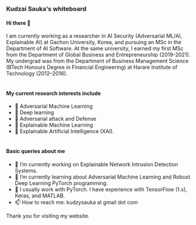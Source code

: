 ### Kudzai Sauka's whiteboard

#### Hi there 👋

I am currently working as a researcher in AI Security (Adversarial ML/AI, Explainable AI) at Gachon University, Korea, and pursuing an MSc in the Department of AI Software. At the same university, I earned my first MSc from the Department of Global Business and Entrepreneurship (2019-2021). My undergrad was from the Department of Business Management Science (BTech Honours Degree in Financial Engineering) at Harare Institute of Technology (2012–2016).
<br><br>
#### My current research interests include 
- 🔭 Adversarial Machine Learning
- 🔭 Deep learning
- 🔭 Adversarial attack and Defense
- 🔭 Explainable Machine Learning
- 🔭 Explainable Artificial Intelligence (XAI). 
<br><br>
#### Basic queries about me 

- 🔭 I’m currently working on Explainable Network Intrusion Detection Systems.
- 🌱 I’m currently learning about Adversarial Machine Learning and Robust Deep Learning PyTorch programming.
- 💬 I usually work with PyTorch. I have experience with TensorFlow (1.x), Keras, and MATLAB. 
- 📫 How to reach me: kudzysauka at gmail dot com



Thank you for visiting my website.

